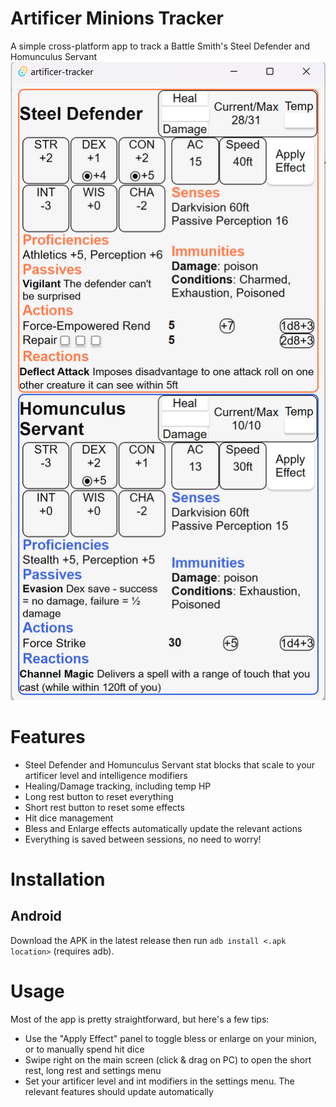 # Artificer Minions Tracker

A simple cross-platform app to track a Battle Smith's Steel Defender and Homunculus Servant
![readme-screenshot.png](src/assets/readme-screenshot.png)

# Features
- Steel Defender and Homunculus Servant stat blocks that scale to your artificer level and intelligence modifiers
- Healing/Damage tracking, including temp HP
- Long rest button to reset everything
- Short rest button to reset some effects
- Hit dice management
- Bless and Enlarge effects automatically update the relevant actions
- Everything is saved between sessions, no need to worry!

# Installation
## Android
Download the APK in the latest release then run
`adb install <.apk location>` (requires adb).

# Usage
Most of the app is pretty straightforward, but here's a few tips:
- Use the "Apply Effect" panel to toggle bless or enlarge on your minion, or to manually spend hit dice
- Swipe right on the main screen (click & drag on PC) to open the short rest, long rest and settings menu
- Set your artificer level and int modifiers in the settings menu. The relevant features should update automatically